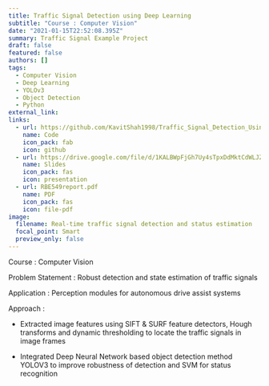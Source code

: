 ```yaml
---
title: Traffic Signal Detection using Deep Learning
subtitle: "Course : Computer Vision"
date: "2021-01-15T22:52:08.395Z"
summary: Traffic Signal Example Project
draft: false
featured: false
authors: []
tags:
  - Computer Vision
  - Deep Learning
  - YOLOv3
  - Object Detection
  - Python
external_link: 
links:
  - url: https://github.com/KavitShah1998/Traffic_Signal_Detection_Using_Deep_Learning
    name: Code
    icon_pack: fab
    icon: github
  - url: https://drive.google.com/file/d/1KALBWpFjGh7Uy4sTpxDdMktCdWLJZ-q5/view?usp=sharing
    name: Slides
    icon_pack: fas
    icon: presentation
  - url: RBE549report.pdf 
    name: PDF
    icon_pack: fas
    icon: file-pdf
image:
  filename: Real-time traffic signal detection and status estimation
  focal_point: Smart
  preview_only: false
---
```

Course : Computer Vision

Problem Statement : Robust detection and state estimation of traffic signals

Application : Perception modules for autonomous drive assist systems

Approach : 
 * Extracted image features using SIFT & SURF feature detectors, Hough transforms and dynamic thresholding to locate the traffic signals in image frames

* Integrated Deep Neural Network based object detection method YOLOV3 to improve robustness of detection and SVM for status recognition


